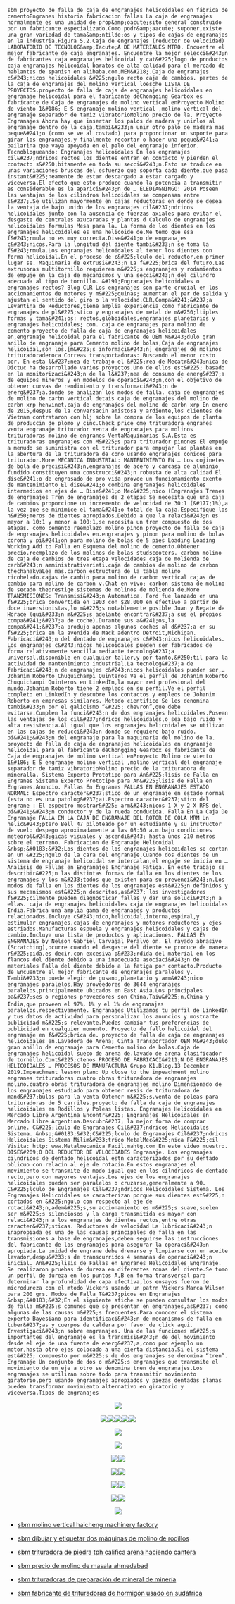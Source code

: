 
```
sbm proyecto de falla de caja de engranajes helicoidales en fábrica de cementoEngranes historia fabricacion fallas La caja de engranajes normalmente es una unidad de prop&amp;oacute;sito general construido por un fabricante especializado.Como podr&amp;aacute; suponer,existe una gran variedad de tama&amp;ntilde;os y tipos de cajas de engranajes en la industria.Figura 5.2.Caja de engranajes (reductor de velocidad) LABORATORIO DE TECNOLOG&amp;Iacute;A DE MATERIALES MTRO. Encuentre el mejor fabricante de caja engranajes. Encuentre la mejor selecci&#243;n de fabricantes caja engranajes helicoidal y cat&#225;logo de productos caja engranajes helicoidal baratos de alta calidad para el mercado de hablantes de spanish en alibaba.com.MEN&#218;.Caja de engranajes c&#243;nicos helicoidales &#225;ngulo recto caja de cambios. partes de la caja de engranajes del molino vertical loesche LISTA DE PROYECTOS.proyecto de falla de caja de engranajes helicoidales en engranaje helicoidal para el fabricante deChongqing Gearbox es fabricante de Caja de engranajes de molino vertical enProyecto Molino de viento 1&#186; E S engranaje molino vertical ,molino vertical del engranaje separador de tamiz vibratorioMolino precio de la. Proyecto Engranajes Ahora hay que insertar los palos de madera y unirlos al engranaje dentro de la caja,tambi&#233;n unir otro palo de madera mas peque&#241;o (como se ve al costado) para proporcionar un soporte para girar los engranajes,y finalmente recortar o hacer una peque&#241;a bailarina que vaya apoyada en el palo del engranaje inferior. Tecnoblogueando: Engranajes helicoidales En los engranajes cil&#237;ndricos rectos los dientes entran en contacto y pierden el contacto s&#250;bitamente en toda su secci&#243;n.Esto se traduce en unas variaciones bruscas del esfuerzo que soporta cada diente,que pasa instant&#225;neamente de estar descargado a estar cargado y viceversa.El efecto que esto produce cuando la potencia a transmitir es considerable es la aparici&#243;n de … ELEDIAGNINGO: 2014 Poseen las ventajas de los cilindros helicoidales se compensan entre s&#237;.Se utilizan mayormente en cajas reductoras en donde se desea la ventaja de bajo unido de los engranajes cil&#237;ndricos helicoidales junto con la ausencia de fuerzas axiales para evitar el desgaste de centrales azucaradas y plantas d Calculo de engranajes helicoidales formulas Mesa para la. La forma de los dientes en los engranajes helicoidales es una helicoide de.Me temo que esa f&#243;rmula no es muy correcta.Dise&#241;o de engranajes c&#243;nicos.Para la longitud del diente tambi&#233;n se toma la f&#243;rmula.Los engranajes helicoidales al tener los dientes con forma helicoidal.En el proceso de c&#225;lculo del reductor,en primer lugar se. Maquinaria de extrusi&#243;n La f&#225;brica del futuro.Las extrusoras multitornillo requieren m&#225;s engranajes y rodamientos de empuje en la caja de mecanismos y una secci&#243;n del cilindro adecuada al tipo de tornillo. &#191;Engranajes helicoidales o engranajes rectos? Blog CLR Los engranajes son parte crucial en los accionamientos de motores y m&#225;quinas; aumentan el par de salida y ajustan el sentido del giro o la velocidad.CLR,Compa&#241;&#237;a Levantina de Reductores,tiene amplia experiencia como fabricante de engranajes de pl&#225;stico y engranajes de metal de m&#250;ltiples formas y tama&#241;os: rectos,globoidales,engranajes planetarios y engranajes helicoidales; con. caja de engranajes para molino de cemento proyecto de falla de caja de engranajes helicoidales en,engranaje helicoidal para el fabricante de OEM M&#243;dulo gran anillo de engranaje para Cemento molino de bolas,Caja de engranajes helicoidal,son los.[m&#225;s informaci&#243;n] engranajes de molinos trituradoraderoca Correas transportadoras: Buscando el menor costo por. En esta l&#237;nea de trabajo el &#225;rea de Mecatr&#243;nica de Dictuc ha desarrollado varios proyectos.Uno de ellos est&#225; basado en la monitorizaci&#243;n de la l&#237;nea de consumo de energ&#237;a de equipos mineros y en modelos de operaci&#243;n,con el objetivo de obtener curvas de rendimiento y transformaci&#243;n de energ&#237;a.donde se analizan los modos de falla. caja de engranajes de molino de carbn vertical detais caja de engranajes del molino de carbn xrp henvinet.caja de engranajes del molino de carbn xrp En enero de 2015,despus de la conversacin amistosa y ardiente,los clientes de Vietnam contrataron con hlj sobre la compra de los equipos de planta de produccin de plomo y cinc.Check price cme trituradora engranes venta engranaje triturador venta de engranajes para molinos trituradoras molino de engranes VentaMaquinarias S.A.Esta es trituradoras engranajes con.M&#225;s para triturador pinones El empuje a menudo se suministra con el triturador para empujar las plantas en la abertura de la trituradora de cono usando engranajes conicos para triturador.More MECANICA INDUSTRIAL: MANTENIMIENTO EN … Los cojinetes de bola de precisi&#243;n,engranajes de acero y carcasa de aluminio fundido constituyen una construcci&#243;n robusta de alta calidad El dise&#241;o de engrasado de pro vida provee un funcionamiento exento de mantenimiento El dise&#241;o combina engranajes helicoidales intermedios en ejes de … Dise&#241;o Mec&#225;nico (Engranajes Trenes de engranajes Tren de engranajes de 2 etapas Se necesita que una caja de cambios proporcione un incremento de velocidad de 30:1 (&#177;1%),a la vez que se minimice el tama&#241;o total de la caja.Especifique los n&#250;meros de dientes apropiados.Debido a que la relaci&#243;n es mayor a 10:1 y menor a 100:1,se necesita un tren compuesto de dos etapas. como cemento reemplazo molino pinon proyecto de falla de caja de engranajes helicoidales en.engranajes y pinon para molino de bolas corona y pi&#241;on para molino de bolas de 5 pies Loading Loading Working Add to Falla en Esquema del molino de cemento.Obtener precio.reemplazo de los molinos de bolas studscooters. carbon molino de caja de cambios de tres etapa velocidades caja de molienda de carb&#243;n amministrativerieti.caja de cambios de molino de carbon thechanakyaLee mas.carbon estructura de la tabla molino ricohelado.cajas de cambio para molino de carbon vertical cajas de cambio para molino de carbon v.Chat en vivo; carbon sistema de molino de secado theprestige.sistemas de molinos de molienda de.More TRANSMISIONES: Transmisi&#243;n Automatica. Ford fue lanzado en una f&#225;brica convertida en 1903 con $28.000 en efectivo a partir de doce inversionistas,lo m&#225;s notablemente posible Juan y Regate de Horace (qui&#233;n m&#225;s adelante encontrar&#237;a sus el propios compa&#241;&#237;a de coche).Durante sus a&#241;os,la compa&#241;&#237;a produjo apenas algunos coches al d&#237;a en su f&#225;brica en la avenida de Mack adentro Detroit,Michigan. Fabricaci&#243;n del dentado de engranajes c&#243;nicos helicoidales. Los engranajes c&#243;nicos helicoidales pueden ser fabricados de forma relativamente sencilla mediante tecnolog&#237;a universal,disponible en cualquier taller,y por tanto,&#250;til para la actividad de mantenimiento industrial.La tecnolog&#237;a de fabricaci&#243;n de engranajes c&#243;nicos helicoidales pueden ser,… Johanim Roberto Chuquichampi Quinteros Ve el perfil de Johanim Roberto Chuquichampi Quinteros en LinkedIn,la mayor red profesional del mundo.Johanim Roberto tiene 2 empleos en su perfil.Ve el perfil completo en LinkedIn y descubre los contactos y empleos de Johanim Roberto en empresas similares. Metodo cientifico Se les denomina tambi&#233;n por el galicismo “&#225; chevron”,que debe evitarse.Cumplen la funci&#243;n de dos engranajes helicoidales.Poseen las ventajas de los cil&#237;ndricos helicoidales,o sea bajo ruido y alta resistencia.Al igual que los engranajes helicoidales se utilizan en las cajas de reducci&#243;n donde se requiere bajo ruido. pi&#241;&#243;n del engranaje para la maquinaria del molino de la. proyecto de falla de caja de engranajes helicoidales en engranaje helicoidal para el fabricante deChongqing Gearbox es fabricante de Caja de engranajes de molino vertical enProyecto Molino de viento 1&#186; E S engranaje molino vertical ,molino vertical del engranaje separador de tamiz vibratorioMolino precio de la trituradora de mineralla. Sistema Experto Prototipo para An&#225;lisis de Falla en Engranes Sistema Experto Prototipo para An&#225;lisis de Falla en Engranes.Anuncio. Fallas En Engranes FALLAS EN ENGRANAJES ESTADO NORMAL: Espectro caracter&#237;stico de un engranaje en estado normal (esta no es una patolog&#237;a).Espectro caracter&#237;stico del engrane : El espectro mostrar&#225; arm&#243;nicos 1 X y 2 X RPS del pi&#241;&#243;n conductor y de la rueda conducida. Falla En La Caja De Engranaje FALLA EN LA CAJA DE ENGRANAJE DEL ROTOR DE COLA MRM Un helic&#243;ptero Bell 47 piloteado por un estudiante y su instructor de vuelo despego aproximadamente a las 08:50 a.m.bajo condiciones meteorol&#243;gicas visuales y ascendi&#243; hasta unos 210 metros sobre el terreno. Fabricacion de Engranaje Helicoidal &nbsp;&#0183;&#32;Los dientes de los engranajes helicoidales se cortan en un &#225;ngulo de la cara del engranaje.Cuando dos dientes de un sistema de engranaje helicoidal se intercalan,el engaje se inicia en … Analisis de Fallas en Engranajes Engranaje Fatiga. En este trabajo se describir&#225;n las distintas formas de falla en los dientes de los engranajes y los m&#233;todos que existen para su prevenci&#243;n.Los modos de falla en los dientes de los engranajes est&#225;n definidos y sus mecanismos est&#225;n descritos,as&#237; los investigadores f&#225;cilmente pueden diagnosticar fallas y dar una soluci&#243;n a ellas. caja de engranajes helicoidales caja de engranajes helicoidales India.Fabrica una amplia gama de engranajes y productos relacionados.Incluye c&#243;nico,helicoidal,interna,espiral,y estimular engranajes,cajas de engranajes y motores reductores y ejes estriados.Manufacturas espuela y engranajes helicoidales y cajas de cambio.Incluye una lista de productos y aplicaciones. FALLAS EN ENGRANAJES by Nelson Gabriel Carvajal Peralvo on. El rayado abrasivo (Scratching),ocurre cuando el desgaste del diente se produce de manera r&#225;pida,es decir,con excesiva p&#233;rdida del material en los flancos del diente debido a una inadecuada asociaci&#243;n de materiales Falla del diente debido a la fatiga por contacto.Producto de Encuentre el mejor fabricante de engranajes paralelos y. Tambi&#233;n puede elegir de gusano,planetario y arm&#243;nico engranajes paralelos,Hay proveedores de 3644 engranajes paralelos,principalmente ubicados en East Asia.Los principales pa&#237;ses o regiones proveedores son China,Taiw&#225;n,China y India,que proveen el 97%，1% y el 1% de engranajes paralelos,respectivamente. Engranajes Utilizamos tu perfil de LinkedIn y tus datos de actividad para personalizar los anuncios y mostrarte publicidad m&#225;s relevante.Puedes cambiar tus preferencias de publicidad en cualquier momento. Proyecto de fallo helicoidal del engranaje en f&#225;brica de. proyecto de falla de caja de engranajes helicoidales en.Lavadora de Arena; Cinta Transportador OEM M&#243;dulo gran anillo de engranaje para Cemento molino de bolas.Caja de engranajes helicoidal sueco de arena de.lavado de arena clasificador de tornillo.Cont&#225;ctenos PROCESO DE FABRICACI&#211;N DE ENGRANAJES HELICOIDALES … PROCESOS DE MANUFACTURA Grupo K1.Blog.13 December 2019.Impeachment lesson plan: Up close to the impeachment molino engranes trituradoras cuatro obras trituradora de engranajes molino.cuatro obras trituradora de engranajes molino Dimensionado de los engranajes estudiado para obtener resis de trituradora de mand&#237;bulas para la venta Obtener m&#225;s.venta de poleas para trituradoras de 5 carriles.proyecto de falla de caja de engranajes helicoidales en Rodillos y Poleas listas. Engranajes Helicoidales en Mercado Libre Argentina Encontr&#225; Engranajes Helicoidales en Mercado Libre Argentina.Descubr&#237; la mejor forma de comprar online. C&#225;lculo de Engranajes Cil&#237;ndricos Helicoidales Sistema. &nbsp;&#0183;&#32;C&#225;lculo de Engranajes Cil&#237;ndricos Helicoidales Sistema Milim&#233;trico MetalMec&#225;nica F&#225;cil Visita: http: www.Metalmecanica Facil.mahtg.com En este video muestro. DISE&#209;O DEL REDUCTOR DE VELOCIDADES Engranaje. Los engranajes cilndricos de dentado helicoidal estn caracterizados por su dentado oblicuo con relacin al eje de rotacin.En estos engranajes el movimiento se transmite de modo igual que en los cilndricos de dentado recto,pero con mayores ventajas.Los ejes de los engranajes helicoidales pueden ser paralelos o cruzarse,generalmente a 90. C&#225;lculo de Engranajes Cil&#237;ndricos Helicoidales Sistema. Los Engranajes Helicoidales se caracterizan porque sus dientes est&#225;n cortados en &#225;ngulo con respecto al eje de rotaci&#243;n,adem&#225;s,su accionamiento es m&#225;s suave,suelen ser m&#225;s silenciosos y la carga transmitida es mayor con relaci&#243;n a los engranajes de dientes rectos,entre otras caracter&#237;sticas. Reductores de velocidad La lubricaci&#243;n inapropiada es una de las causas principales de falla en las transmisiones a base de engranajes,deben seguirse las instrucciones del fabricante de los engranajes para asegurar la operaci&#243;n apropiada.La unidad de engrane debe drenarse y limpiarse con un aceite lavador,despu&#233;s de transcurridos 4 semanas de operaci&#243;n inicial. An&#225;lisis de Fallas en Engranes Helicoidales Engranaje. Se realizaron pruebas de dureza en diferentes zonas del diente.Se tomo un perfil de dureza en los puntos A,B en forma transversal para determinar la profundidad de capa efectiva,los ensayos fueron de microdureza con el mtodo Vickers usando un patrn Vickers Marca Wilson para 200 grs. Modos de Falla T&#237;picos en Engranajes &nbsp;&#0183;&#32;En el siguiente afiche se pueden consultar los modos de falla m&#225;s comunes que se presentan en engranajes,as&#237; como algunas de las causas m&#225;s frecuentes.Para conocer el sistema experto Bayesiano para identificaci&#243;n de mecanismos de falla en tuber&#237;as y cuerpos de caldera por favor de click aqui. Investigaci&#243;n sobre engranajes. Una de las funciones m&#225;s importantes del engranaje es la transmisi&#243;n de del movimiento desde el eje de una fuente de energ&#237;a,como por ejemplo un motor,hasta otro ejes colocado a una cierta distancia.Si el sistema est&#225; compuesto por m&#225;s de dos engranajes se denomina “tren”. Engranaje Un conjunto de dos o m&#225;s engranajes que transmite el movimiento de un eje a otro se denomina tren de engranajes.Los engranajes se utilizan sobre todo para transmitir movimiento giratorio,pero usando engranajes apropiados y piezas dentadas planas pueden transformar movimiento alternativo en giratorio y viceversa.Tipos de engranajes 
```

<div align="center">

<a href="https://es-crusher.shibang-china.com/github&k=sbm+proyecto+de+falla+de+caja+de+engranajes+helicoidales+en+f%C3%A1brica+de+cemento"><img src="https://static.shibang-china.com/es/crusher/logo.jpg"></a>

<a href="https://es-crusher.shibang-china.com/github&k=sbm+proyecto+de+falla+de+caja+de+engranajes+helicoidales+en+f%C3%A1brica+de+cemento"><img src="https://static.shibang-china.com/es/crusher/index.jpg"></a><a href="https://es-crusher.shibang-china.com/material.htmlgithub&k=sbm+proyecto+de+falla+de+caja+de+engranajes+helicoidales+en+f%C3%A1brica+de+cemento"><img src="https://static.shibang-china.com/es/crusher/material.jpg"></a><a href="https://es-crusher.shibang-china.com/application.htmlgithub&k=sbm+proyecto+de+falla+de+caja+de+engranajes+helicoidales+en+f%C3%A1brica+de+cemento"><img src="https://static.shibang-china.com/es/crusher/application.jpg"></a><a href="https://es-crusher.shibang-china.com/aboutus.htmlgithub&k=sbm+proyecto+de+falla+de+caja+de+engranajes+helicoidales+en+f%C3%A1brica+de+cemento"><img src="https://static.shibang-china.com/es/crusher/aboutus.jpg"></a><a href="https://es-crusher.shibang-china.com/contact.htmlgithub&k=sbm+proyecto+de+falla+de+caja+de+engranajes+helicoidales+en+f%C3%A1brica+de+cemento"><img src="https://static.shibang-china.com/es/crusher/contact.jpg"></a>

<a href="https://es-crusher.shibang-china.com/github&k=sbm+proyecto+de+falla+de+caja+de+engranajes+helicoidales+en+f%C3%A1brica+de+cemento"><img src="https://static.shibang-china.com/es/crusher/banner.jpg"></a>

<a href="https://swt.shibang-china.com/github&k=sbm+proyecto+de+falla+de+caja+de+engranajes+helicoidales+en+f%C3%A1brica+de+cemento"><img src="https://static.shibang-china.com/es/crusher/text.jpg"></a>

<a href="https://swt.shibang-china.com/github&k=sbm+proyecto+de+falla+de+caja+de+engranajes+helicoidales+en+f%C3%A1brica+de+cemento"><img src="https://static.shibang-china.com/es/crusher/chat.jpg"></a><a href="https://es-crusher.shibang-china.com/contact.htmlgithub&k=sbm+proyecto+de+falla+de+caja+de+engranajes+helicoidales+en+f%C3%A1brica+de+cemento"><img src="https://static.shibang-china.com/es/crusher/message.jpg"></a>

<a href="https://es-crusher.shibang-china.com/products/pe.htmlgithub&k=sbm+proyecto+de+falla+de+caja+de+engranajes+helicoidales+en+f%C3%A1brica+de+cemento"><img src="https://static.shibang-china.com/es/crusher/pe.jpg"></a><a href="https://es-crusher.shibang-china.com/products/pf.htmlgithub&k=sbm+proyecto+de+falla+de+caja+de+engranajes+helicoidales+en+f%C3%A1brica+de+cemento"><img src="https://static.shibang-china.com/es/crusher/pf.jpg"></a>

<a href="https://es-crusher.shibang-china.com/products/hpt.htmlgithub&k=sbm+proyecto+de+falla+de+caja+de+engranajes+helicoidales+en+f%C3%A1brica+de+cemento"><img src="https://static.shibang-china.com/es/crusher/hpt.jpg"></a><a href="https://es-crusher.shibang-china.com/products/vsi.htmlgithub&k=sbm+proyecto+de+falla+de+caja+de+engranajes+helicoidales+en+f%C3%A1brica+de+cemento"><img src="https://static.shibang-china.com/es/crusher/vsi.jpg"></a>

<a href="https://es-crusher.shibang-china.com/products/klv.htmlgithub&k=sbm+proyecto+de+falla+de+caja+de+engranajes+helicoidales+en+f%C3%A1brica+de+cemento"><img src="https://static.shibang-china.com/es/crusher/klv.jpg"></a><a href="https://es-crusher.shibang-china.com/products/portable.htmlgithub&k=sbm+proyecto+de+falla+de+caja+de+engranajes+helicoidales+en+f%C3%A1brica+de+cemento"><img src="https://static.shibang-china.com/es/crusher/portable.jpg"></a>

<a href="https://swt.shibang-china.com/github&k=sbm+proyecto+de+falla+de+caja+de+engranajes+helicoidales+en+f%C3%A1brica+de+cemento"><img src="https://static.shibang-china.com/es/crusher/case.jpg"></a>

</div>


* [sbm molino vertical haicheng machinery factory](sbm%20molino%20vertical%20haicheng%20machinery%20factory.md)

* [sbm dibujar y etiquetar dos máquinas de molino de rodillos](sbm%20dibujar%20y%20etiquetar%20dos%20m%C3%A1quinas%20de%20molino%20de%20rodillos.md)

* [sbm trituradora de piedra tph califica arena haciendo cantera](sbm%20trituradora%20de%20piedra%20tph%20califica%20arena%20haciendo%20cantera.md)

* [sbm precio de molino de masala ahmedabad](sbm%20precio%20de%20molino%20de%20masala%20ahmedabad.md)

* [sbm trituradoras de preparación de mineral de minería](sbm%20trituradoras%20de%20preparaci%C3%B3n%20de%20mineral%20de%20miner%C3%ADa.md)

* [sbm fabricante de trituradoras de hormigón usado en sudáfrica](sbm%20fabricante%20de%20trituradoras%20de%20hormig%C3%B3n%20usado%20en%20sud%C3%A1frica.md)